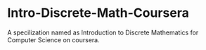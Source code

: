 # Intro-Discrete-Math-Coursera
A specilization named as Introduction to Discrete Mathematics for Computer Science on coursera. 
